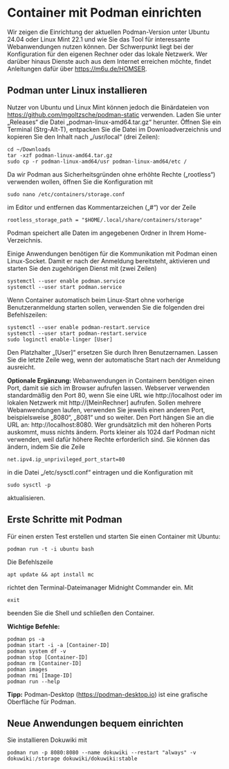 # Container mit Podman einrichten

Wir zeigen die Einrichtung der aktuellen Podman-Version unter Ubuntu 24.04 oder Linux Mint 22.1 und wie Sie das Tool für interessante Webanwendungen nutzen können. Der Schwerpunkt liegt bei der Konfiguration für den eigenen Rechner oder das lokale Netzwerk. Wer darüber hinaus Dienste auch aus dem Internet erreichen möchte, findet Anleitungen dafür über https://m6u.de/HOMSER.

## Podman unter Linux installieren

Nutzer von Ubuntu und Linux Mint können jedoch die Binärdateien von https://github.com/mgoltzsche/podman-static verwenden. Laden Sie unter „Releases“ die Datei „podman-linux-amd64.tar.gz“ herunter. Öffnen Sie ein Terminal (Strg-Alt-T), entpacken Sie die Datei im Downloadverzeichnis und kopieren Sie den Inhalt nach „/usr/local“ (drei Zeilen):
```
cd ~/Downloads
tar -xzf podman-linux-amd64.tar.gz
sudo cp -r podman-linux-amd64/usr podman-linux-amd64/etc /
```

Da wir Podman aus Sicherheitsgründen ohne erhöhte Rechte („rootless“) verwenden wollen, öffnen Sie die Konfiguration mit
```
sudo nano /etc/containers/storage.conf
```
im Editor und entfernen das Kommentarzeichen („#“) vor der Zeile 
```
rootless_storage_path = "$HOME/.local/share/containers/storage"
```

Podman speichert alle Daten im angegebenen Ordner in Ihrem Home-Verzeichnis.

Einige Anwendungen benötigen für die Kommunikation mit Podman einen Linux-Socket. Damit er nach der Anmeldung bereitsteht, aktivieren und starten Sie den zugehörigen Dienst mit (zwei Zeilen)
```
systemctl --user enable podman.service
systemctl --user start podman.service
```
Wenn Container automatisch beim Linux-Start ohne vorherige Benutzeranmeldung starten sollen, verwenden Sie die folgenden drei Befehlszeilen:
```
systemctl --user enable podman-restart.service
systemctl --user start podman-restart.service
sudo loginctl enable-linger [User]
```
Den Platzhalter „[User]“ ersetzen Sie durch Ihren Benutzernamen. Lassen Sie die letzte Zeile weg, wenn der automatische Start nach der Anmeldung ausreicht.

**Optionale Ergänzung:** Webanwendungen in Containern benötigen einen Port, damit sie sich im Browser aufrufen lassen. Webserver verwenden standardmäßig den Port 80, wenn Sie eine URL wie http://localhost oder im lokalen Netzwerk mit http://[MeinRechner] aufrufen. Sollen mehrere Webanwendungen laufen, verwenden Sie jeweils einen anderen Port, beispielsweise „8080“, „8081“ und so weiter. Den Port hängen Sie an die URL an: http://localhost:8080. Wer grundsätzlich mit den höheren Ports auskommt, muss nichts ändern. Ports kleiner als 1024 darf Podman nicht verwenden, weil dafür höhere Rechte erforderlich sind. Sie können das ändern, indem Sie die Zeile 
```
net.ipv4.ip_unprivileged_port_start=80
```
in die Datei „/etc/sysctl.conf“ eintragen und die Konfiguration mit 
```
sudo sysctl -p
```
aktualisieren.

## Erste Schritte mit Podman

Für einen ersten Test erstellen und starten Sie einen Container mit Ubuntu:
```
podman run -t -i ubuntu bash
```
Die Befehlszeile 
```
apt update && apt install mc
```
richtet den Terminal-Dateimanager Midnight Commander ein. Mit
```
exit
```
beenden Sie die Shell und schließen den Container.

**Wichtige Befehle:**
```
podman ps -a
podman start -i -a [Container-ID]
podman system df -v
podman stop [Container-ID]
podman rm [Container-ID]
podman images
podman rmi [Image-ID]
podman run --help
```
**Tipp:** Podman-Desktop (https://podman-desktop.io) ist eine grafische Oberfläche für Podman.

## Neue Anwendungen bequem einrichten

Sie installieren Dokuwiki mit
```
podman run -p 8080:8080 --name dokuwiki --restart "always" -v dokuwiki:/storage dokuwiki/dokuwiki:stable
```


